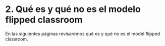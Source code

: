 # 2\. Qué es y qué no es el modelo flipped classroom

En las siguientes páginas revisaremos qué es y qué no es el model flipped classroom.